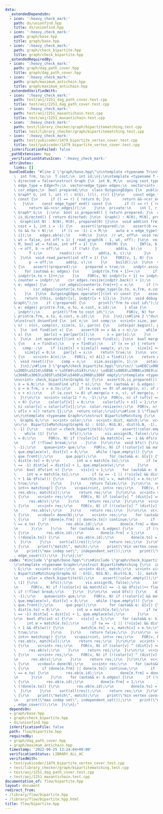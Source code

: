```yaml
---
data:
  _extendedDependsOn:
  - icon: ':heavy_check_mark:'
    path: ds/unionfind.hpp
    title: ds/unionfind.hpp
  - icon: ':heavy_check_mark:'
    path: graph/base.hpp
    title: graph/base.hpp
  - icon: ':heavy_check_mark:'
    path: graph/check_bipartite.hpp
    title: graph/check_bipartite.hpp
  _extendedRequiredBy:
  - icon: ':heavy_check_mark:'
    path: graph/dag_path_cover.hpp
    title: graph/dag_path_cover.hpp
  - icon: ':heavy_check_mark:'
    path: graph/maximum_antichain.hpp
    title: graph/maximum_antichain.hpp
  _extendedVerifiedWith:
  - icon: ':heavy_check_mark:'
    path: test/aoj/2251_dag_path_cover.test.cpp
    title: test/aoj/2251_dag_path_cover.test.cpp
  - icon: ':heavy_check_mark:'
    path: test/aoj/2251_maxantichain.test.cpp
    title: test/aoj/2251_maxantichain.test.cpp
  - icon: ':heavy_check_mark:'
    path: test/library_checker/graph/bipartitematching.test.cpp
    title: test/library_checker/graph/bipartitematching.test.cpp
  - icon: ':heavy_check_mark:'
    path: test/yukicoder/1479_bipartite_vertex_cover.test.cpp
    title: test/yukicoder/1479_bipartite_vertex_cover.test.cpp
  _isVerificationFailed: false
  _pathExtension: hpp
  _verificationStatusIcon: ':heavy_check_mark:'
  attributes:
    links: []
  bundledCode: "#line 2 \"graph/base.hpp\"\n\ntemplate <typename T>\nstruct Edge {\n\
    \  int frm, to;\n  T cost;\n  int id;\n};\n\ntemplate <typename T = int, bool\
    \ directed = false>\nstruct Graph {\n  int N, M;\n  using cost_type = T;\n  using\
    \ edge_type = Edge<T>;\n  vector<edge_type> edges;\n  vector<int> indptr;\n  vector<edge_type>\
    \ csr_edges;\n  bool prepared;\n\n  class OutgoingEdges {\n  public:\n    OutgoingEdges(const\
    \ Graph* G, int l, int r) : G(G), l(l), r(r) {}\n\n    const edge_type* begin()\
    \ const {\n      if (l == r) { return 0; }\n      return &G->csr_edges[l];\n \
    \   }\n\n    const edge_type* end() const {\n      if (l == r) { return 0; }\n\
    \      return &G->csr_edges[r];\n    }\n\n  private:\n    int l, r;\n    const\
    \ Graph* G;\n  };\n\n  bool is_prepared() { return prepared; }\n  constexpr bool\
    \ is_directed() { return directed; }\n\n  Graph() : N(0), M(0), prepared(0) {}\n\
    \  Graph(int N) : N(N), M(0), prepared(0) {}\n\n  void add(int frm, int to, T\
    \ cost = 1, int i = -1) {\n    assert(!prepared);\n    assert(0 <= frm && 0 <=\
    \ to && to < N);\n    if (i == -1) i = M;\n    auto e = edge_type({frm, to, cost,\
    \ i});\n    edges.eb(e);\n    ++M;\n  }\n\n  // wt, off\n  void read_tree(bool\
    \ wt = false, int off = 1) { read_graph(N - 1, wt, off); }\n\n  void read_graph(int\
    \ M, bool wt = false, int off = 1) {\n    FOR(M) {\n      INT(a, b);\n      a\
    \ -= off, b -= off;\n      if (!wt) {\n        add(a, b);\n      } else {\n  \
    \      T c;\n        read(c);\n        add(a, b, c);\n      }\n    }\n    build();\n\
    \  }\n\n  void read_parent(int off = 1) {\n    FOR3(v, 1, N) {\n      INT(p);\n\
    \      p -= off;\n      add(p, v);\n    }\n    build();\n  }\n\n  void build()\
    \ {\n    assert(!prepared);\n    prepared = true;\n    indptr.assign(N + 1, 0);\n\
    \    for (auto&& e: edges) {\n      indptr[e.frm + 1]++;\n      if (!directed)\
    \ indptr[e.to + 1]++;\n    }\n    FOR(v, N) indptr[v + 1] += indptr[v];\n    auto\
    \ counter = indptr;\n    csr_edges.resize(indptr.back() + 1);\n    for (auto&&\
    \ e: edges) {\n      csr_edges[counter[e.frm]++] = e;\n      if (!directed)\n\
    \        csr_edges[counter[e.to]++] = edge_type({e.to, e.frm, e.cost, e.id});\n\
    \    }\n  }\n\n  OutgoingEdges operator[](int v) const {\n    assert(prepared);\n\
    \    return {this, indptr[v], indptr[v + 1]};\n  }\n\n  void debug() {\n    print(\"\
    Graph\");\n    if (!prepared) {\n      print(\"frm to cost id\");\n      for (auto&&\
    \ e: edges) print(e.frm, e.to, e.cost, e.id);\n    } else {\n      print(\"indptr\"\
    , indptr);\n      print(\"frm to cost id\");\n      FOR(v, N) for (auto&& e: (*this)[v])\
    \ print(e.frm, e.to, e.cost, e.id);\n    }\n  }\n};\n#line 2 \"ds/unionfind.hpp\"\
    \n\nstruct UnionFind {\n  int n;\n  int comp;\n  vc<int> size, par;\n  UnionFind(int\
    \ n) : n(n), comp(n), size(n, 1), par(n) {\n    iota(par.begin(), par.end(), 0);\n\
    \  }\n  int find(int x) {\n    assert(0 <= x && x < n);\n    while (par[x] !=\
    \ x) {\n      par[x] = par[par[x]];\n      x = par[x];\n    }\n    return x;\n\
    \  }\n\n  int operator[](int x) { return find(x); }\n\n  bool merge(ll x, ll y)\
    \ {\n    x = find(x);\n    y = find(y);\n    if (x == y) { return false; }\n \
    \   comp--;\n    if (size[x] < size[y]) swap(x, y);\n    size[x] += size[y];\n\
    \    size[y] = 0;\n    par[y] = x;\n    return true;\n  }\n\n  vc<int> find_all()\
    \ {\n    vc<int> A(n);\n    FOR(i, n) A[i] = find(i);\n    return A;\n  }\n\n\
    \  void reset(){\n    comp = n;\n    size.assign(n, 1);\n    iota(all(par), 0);\n\
    \  }\n};\n#line 3 \"graph/check_bipartite.hpp\"\n\r\n// \u4E8C\u90E8\u30B0\u30E9\
    \u30D5\u5224\u5B9A + \u5FA9\u5143\r\n// \u4E8C\u90E8\u30B0\u30E9\u30D5\u3067\u306A\
    \u304B\u3063\u305F\u5834\u5408\u306B\u306F empty\r\ntemplate <typename Graph>\r\
    \nvc<int> check_bipartite(Graph& G) {\r\n  assert(G.is_prepared());\r\n\r\n  int\
    \ n = G.N;\r\n  UnionFind uf(2 * n);\r\n  for (auto&& e: G.edges) {\r\n    int\
    \ u = e.frm, v = e.to;\r\n    if (e.cost == 0) uf.merge(u, v), uf.merge(u + n,\
    \ v + n);\r\n    if (e.cost != 0) uf.merge(u + n, v), uf.merge(u, v + n);\r\n\
    \  }\r\n\r\n  vc<int> color(2 * n, -1);\r\n  FOR(v, n) if (uf[v] == v && color[uf[v]]\
    \ < 0) {\r\n    color[uf[v]] = 0;\r\n    color[uf[v + n]] = 1;\r\n  }\r\n  FOR(v,\
    \ n) color[v] = color[uf[v]];\r\n  color.resize(n);\r\n  FOR(v, n) if (uf[v] ==\
    \ uf[v + n]) return {};\r\n  return color;\r\n}\r\n#line 3 \"flow/bipartite.hpp\"\
    \n\r\ntemplate <typename Graph>\r\nstruct BipartiteMatching {\r\n  int N;\r\n\
    \  Graph& G;\r\n  vc<int> color;\r\n  vc<int> dist, match;\r\n  vc<int> vis;\r\
    \n\r\n  BipartiteMatching(Graph& G) : G(G), N(G.N), dist(G.N, -1), match(G.N,\
    \ -1) {\r\n    color = check_bipartite(G);\r\n    assert(!color.empty());\r\n\
    \    while (1) {\r\n      bfs();\r\n      vis.assign(N, false);\r\n      int flow\
    \ = 0;\r\n      FOR(v, N) if (!color[v] && match[v] == -1 && dfs(v))++ flow;\r\
    \n      if (!flow) break;\r\n    }\r\n  }\r\n\r\n  void bfs() {\r\n    dist.assign(N,\
    \ -1);\r\n    queue<int> que;\r\n    FOR(v, N) if (!color[v] && match[v] == -1)\
    \ que.emplace(v), dist[v] = 0;\r\n    while (!que.empty()) {\r\n      int v =\
    \ que.front();\r\n      que.pop();\r\n      for (auto&& e: G[v]) {\r\n       \
    \ dist[e.to] = 0;\r\n        int w = match[e.to];\r\n        if (w != -1 && dist[w]\
    \ == -1) dist[w] = dist[v] + 1, que.emplace(w);\r\n      }\r\n    }\r\n  }\r\n\
    \r\n  bool dfs(int v) {\r\n    vis[v] = 1;\r\n    for (auto&& e: G[v]) {\r\n \
    \     int w = match[e.to];\r\n      if (w == -1 || (!vis[w] && dist[w] == dist[v]\
    \ + 1 && dfs(w))) {\r\n        match[e.to] = v, match[v] = e.to;\r\n        return\
    \ true;\r\n      }\r\n    }\r\n    return false;\r\n  }\r\n\r\n  vc<pair<int,\
    \ int>> matching() {\r\n    vc<pair<int, int>> res;\r\n    FOR(v, N) if (v < match[v])\
    \ res.eb(v, match[v]);\r\n    return res;\r\n  }\r\n\r\n  vc<int> vertex_cover()\
    \ {\r\n    vc<int> res;\r\n    FOR(v, N) if (color[v] ^ (dist[v] == -1)) {\r\n\
    \      res.eb(v);\r\n    }\r\n    return res;\r\n  }\r\n\r\n  vc<int> independent_set()\
    \ {\r\n    vc<int> res;\r\n    FOR(v, N) if (!(color[v] ^ (dist[v] == -1))) {\r\
    \n      res.eb(v);\r\n    }\r\n    return res;\r\n  }\r\n\r\n  vc<int> edge_cover()\
    \ {\r\n    vc<bool> done(N);\r\n    vc<int> res;\r\n    for (auto&& e: G.edges)\
    \ {\r\n      if (done[e.frm] || done[e.to]) continue;\r\n      if (match[e.frm]\
    \ == e.to) {\r\n        res.eb(e.id);\r\n        done[e.frm] = done[e.to] = 1;\r\
    \n      }\r\n    }\r\n    for (auto&& e: G.edges) {\r\n      if (!done[e.frm])\
    \ {\r\n        res.eb(e.id);\r\n        done[e.frm] = 1;\r\n      }\r\n      if\
    \ (!done[e.to]) {\r\n        res.eb(e.id);\r\n        done[e.to] = 1;\r\n    \
    \  }\r\n    }\r\n    sort(all(res));\r\n    return res;\r\n  }\r\n\r\n  void debug()\
    \ {\r\n    print(\"match\", match);\r\n    print(\"min vertex covor\", vertex_cover());\r\
    \n    print(\"max indep set\", independent_set());\r\n    print(\"min edge cover\"\
    , edge_cover());\r\n  }\r\n};\n"
  code: "#include \"graph/base.hpp\"\r\n#include \"graph/check_bipartite.hpp\"\r\n\
    \r\ntemplate <typename Graph>\r\nstruct BipartiteMatching {\r\n  int N;\r\n  Graph&\
    \ G;\r\n  vc<int> color;\r\n  vc<int> dist, match;\r\n  vc<int> vis;\r\n\r\n \
    \ BipartiteMatching(Graph& G) : G(G), N(G.N), dist(G.N, -1), match(G.N, -1) {\r\
    \n    color = check_bipartite(G);\r\n    assert(!color.empty());\r\n    while\
    \ (1) {\r\n      bfs();\r\n      vis.assign(N, false);\r\n      int flow = 0;\r\
    \n      FOR(v, N) if (!color[v] && match[v] == -1 && dfs(v))++ flow;\r\n     \
    \ if (!flow) break;\r\n    }\r\n  }\r\n\r\n  void bfs() {\r\n    dist.assign(N,\
    \ -1);\r\n    queue<int> que;\r\n    FOR(v, N) if (!color[v] && match[v] == -1)\
    \ que.emplace(v), dist[v] = 0;\r\n    while (!que.empty()) {\r\n      int v =\
    \ que.front();\r\n      que.pop();\r\n      for (auto&& e: G[v]) {\r\n       \
    \ dist[e.to] = 0;\r\n        int w = match[e.to];\r\n        if (w != -1 && dist[w]\
    \ == -1) dist[w] = dist[v] + 1, que.emplace(w);\r\n      }\r\n    }\r\n  }\r\n\
    \r\n  bool dfs(int v) {\r\n    vis[v] = 1;\r\n    for (auto&& e: G[v]) {\r\n \
    \     int w = match[e.to];\r\n      if (w == -1 || (!vis[w] && dist[w] == dist[v]\
    \ + 1 && dfs(w))) {\r\n        match[e.to] = v, match[v] = e.to;\r\n        return\
    \ true;\r\n      }\r\n    }\r\n    return false;\r\n  }\r\n\r\n  vc<pair<int,\
    \ int>> matching() {\r\n    vc<pair<int, int>> res;\r\n    FOR(v, N) if (v < match[v])\
    \ res.eb(v, match[v]);\r\n    return res;\r\n  }\r\n\r\n  vc<int> vertex_cover()\
    \ {\r\n    vc<int> res;\r\n    FOR(v, N) if (color[v] ^ (dist[v] == -1)) {\r\n\
    \      res.eb(v);\r\n    }\r\n    return res;\r\n  }\r\n\r\n  vc<int> independent_set()\
    \ {\r\n    vc<int> res;\r\n    FOR(v, N) if (!(color[v] ^ (dist[v] == -1))) {\r\
    \n      res.eb(v);\r\n    }\r\n    return res;\r\n  }\r\n\r\n  vc<int> edge_cover()\
    \ {\r\n    vc<bool> done(N);\r\n    vc<int> res;\r\n    for (auto&& e: G.edges)\
    \ {\r\n      if (done[e.frm] || done[e.to]) continue;\r\n      if (match[e.frm]\
    \ == e.to) {\r\n        res.eb(e.id);\r\n        done[e.frm] = done[e.to] = 1;\r\
    \n      }\r\n    }\r\n    for (auto&& e: G.edges) {\r\n      if (!done[e.frm])\
    \ {\r\n        res.eb(e.id);\r\n        done[e.frm] = 1;\r\n      }\r\n      if\
    \ (!done[e.to]) {\r\n        res.eb(e.id);\r\n        done[e.to] = 1;\r\n    \
    \  }\r\n    }\r\n    sort(all(res));\r\n    return res;\r\n  }\r\n\r\n  void debug()\
    \ {\r\n    print(\"match\", match);\r\n    print(\"min vertex covor\", vertex_cover());\r\
    \n    print(\"max indep set\", independent_set());\r\n    print(\"min edge cover\"\
    , edge_cover());\r\n  }\r\n};"
  dependsOn:
  - graph/base.hpp
  - graph/check_bipartite.hpp
  - ds/unionfind.hpp
  isVerificationFile: false
  path: flow/bipartite.hpp
  requiredBy:
  - graph/dag_path_cover.hpp
  - graph/maximum_antichain.hpp
  timestamp: '2022-06-25 13:24:04+09:00'
  verificationStatus: LIBRARY_ALL_AC
  verifiedWith:
  - test/yukicoder/1479_bipartite_vertex_cover.test.cpp
  - test/library_checker/graph/bipartitematching.test.cpp
  - test/aoj/2251_dag_path_cover.test.cpp
  - test/aoj/2251_maxantichain.test.cpp
documentation_of: flow/bipartite.hpp
layout: document
redirect_from:
- /library/flow/bipartite.hpp
- /library/flow/bipartite.hpp.html
title: flow/bipartite.hpp
---
```

